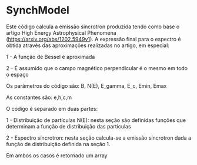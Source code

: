 # SynchModel
Este código calcula a emissão sincrotron produzida tendo como base o artigo  	High Energy Astrophysical Phenomena (https://arxiv.org/abs/1202.5949v1).
A expressão final para o espectro é obtida através das aproximações realizadas no artigo, em especial:

1 - A função de Bessel é aproximada

2 - É assumido que o campo magnético perpendicular é o mesmo em todo o espaço

Os parâmetros do código são: B, N(E), E_gamma, E_c, Emin, Emax

As constantes são: e,h,c,m 

O código é separado em duas partes:

1 - Distribuição de partículas N(E): nesta seção são definidas funções que determinam a função de distribuição das partículas 

2 - Espectro síncrotron: nesta seção calcula-se a emissão síncrotron dada a função de distribuição definida na seção 1.

Em ambos os casos é retornado um array 
